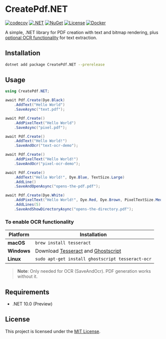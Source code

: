 # CreatePdf.NET

[![codecov](https://codecov.io/gh/ANcpLua/CreatePdf.NET/branch/main/graph/badge.svg?token=lgxIXBnFrn)](https://codecov.io/gh/ANcpLua/CreatePdf.NET)
[![.NET](https://img.shields.io/badge/.NET-10.0_Preview-512BD4)](https://dotnet.microsoft.com/download/dotnet/10.0)
[![NuGet](https://img.shields.io/nuget/v/CreatePdf.NET?label=NuGet&color=orange)](https://www.nuget.org/packages/CreatePdf.NET/)
[![License](https://img.shields.io/github/license/ANcpLua/CreatePdf.NET?label=License&color=white)](https://github.com/ANcpLua/CreatePdf.NET/blob/main/LICENSE)
[![Docker](https://img.shields.io/docker/v/ancplua/createpdf.net?label=Docker&color=blue)](https://hub.docker.com/r/ancplua/createpdf.net)

A simple, .NET library for PDF creation with text and bitmap rendering, plus [optional OCR functionality](#to-enable-ocr-functionality) for text extraction.

## Installation

```bash
dotnet add package CreatePdf.NET --prerelease
```

## Usage

```cs
using CreatePdf.NET;

await Pdf.Create(Dye.Black)
    .AddText("Hello World")
    .SaveAsync("text.pdf");

await Pdf.Create()
    .AddPixelText("Hello World")
    .SaveAsync("pixel.pdf");

await Pdf.Create()
    .AddText("Hello World!")
    .SaveAndOcr("text-ocr-demo");

await Pdf.Create()
    .AddPixelText("Hello World!")
    .SaveAndOcr("pixel-ocr-demo");

await Pdf.Create()
    .AddText("Hello World!", Dye.Blue, TextSize.Large)
    .AddLine()
    .SaveAndOpenAsync("opens-the-pdf.pdf");

await Pdf.Create(Dye.White)
    .AddPixelText("Hello World!", Dye.Red, Dye.Brown, PixelTextSize.Medium)
    .AddLines(5)
    .SaveAndShowDirectoryAsync("opens-the-directory.pdf");
```

### To enable OCR functionality

| Platform | Installation |
|----------|-------------|
| **macOS** | `brew install tesseract` |
| **Windows** | Download [Tesseract](https://github.com/UB-Mannheim/tesseract/wiki) and [Ghostscript](https://www.ghostscript.com/download/gsdnld.html) |
| **Linux** | `sudo apt-get install ghostscript tesseract-ocr` |

> **Note**: Only needed for OCR (SaveAndOcr). PDF generation works without it. 
>  

## Requirements

- .NET 10.0 (Preview)

## License

This project is licensed under the [MIT License](LICENSE).
